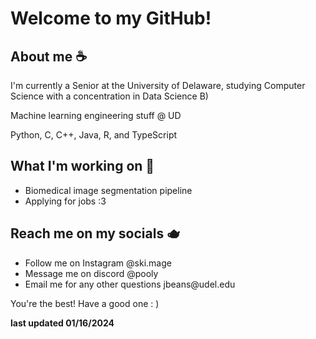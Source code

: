 
<h1>Welcome to my GitHub!</h1>

<h2>About me ☕</h2>
<p>I'm currently a Senior at the University of Delaware, studying Computer Science with a concentration in Data Science B)</p>
<p>Machine learning engineering stuff @ UD</p>
<p>Python, C, C++, Java, R, and TypeScript</p>

<h2>What I'm working on 🍵</h2>
<ul>
  <li>Biomedical image segmentation pipeline</li>
  <li>Applying for jobs :3</li>
</ul>

<h2>Reach me on my socials 🫖</h2>
<ul>
  <li>Follow me on Instagram @ski.mage</li>
  <li>Message me on discord @pooly</li>
  <li>Email me for any other questions jbeans@udel.edu</li>
</ul>

<p>You're the best! Have a good one : )</p>
<p><strong>last updated 01/16/2024</strong></p>

